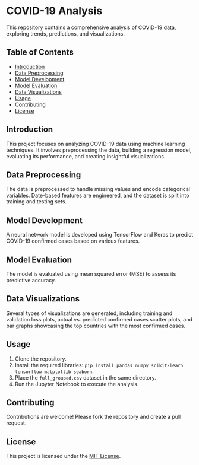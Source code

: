# COVID-19 Analysis

This repository contains a comprehensive analysis of COVID-19 data, exploring trends, predictions, and visualizations.

## Table of Contents

- [Introduction](#introduction)
- [Data Preprocessing](#data-preprocessing)
- [Model Development](#model-development)
- [Model Evaluation](#model-evaluation)
- [Data Visualizations](#data-visualizations)
- [Usage](#usage)
- [Contributing](#contributing)
- [License](#license)

## Introduction

This project focuses on analyzing COVID-19 data using machine learning techniques. It involves preprocessing the data, building a regression model, evaluating its performance, and creating insightful visualizations.

## Data Preprocessing

The data is preprocessed to handle missing values and encode categorical variables. Date-based features are engineered, and the dataset is split into training and testing sets.

## Model Development

A neural network model is developed using TensorFlow and Keras to predict COVID-19 confirmed cases based on various features.

## Model Evaluation

The model is evaluated using mean squared error (MSE) to assess its predictive accuracy.

## Data Visualizations

Several types of visualizations are generated, including training and validation loss plots, actual vs. predicted confirmed cases scatter plots, and bar graphs showcasing the top countries with the most confirmed cases.

## Usage

1. Clone the repository.
2. Install the required libraries: `pip install pandas numpy scikit-learn tensorflow matplotlib seaborn`.
3. Place the `full_grouped.csv` dataset in the same directory.
4. Run the Jupyter Notebook to execute the analysis.

## Contributing

Contributions are welcome! Please fork the repository and create a pull request.

## License

This project is licensed under the [MIT License](LICENSE).
